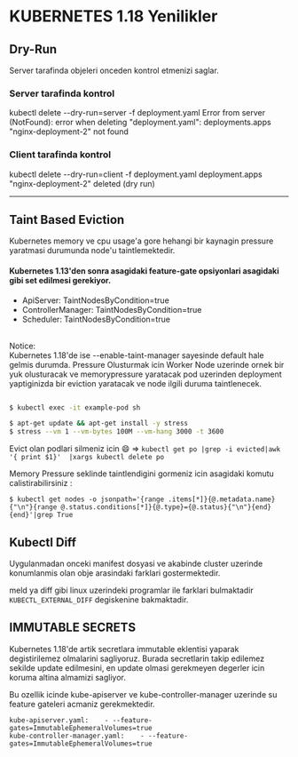 # KUBERNETES 1.18 Yenilikler

## Dry-Run

Server tarafinda objeleri onceden kontrol etmenizi saglar.

### Server tarafinda kontrol

kubectl delete --dry-run=server -f deployment.yaml
Error from server (NotFound): error when deleting "deployment.yaml": deployments.apps "nginx-deployment-2" not found

### Client tarafinda kontrol
kubectl delete --dry-run=client -f deployment.yaml
deployment.apps "nginx-deployment-2" deleted (dry run)

<hr></hr>

## Taint Based Eviction

Kubernetes memory ve cpu usage'a gore hehangi bir kaynagin pressure yaratmasi durumunda node'u taintlemektedir.

#### Kubernetes 1.13'den sonra asagidaki feature-gate opsiyonlari asagidaki gibi set edilmesi gerekiyor.

* ApiServer: TaintNodesByCondition=true
* ControllerManager: TaintNodesByCondition=true
* Scheduler: TaintNodesByCondition=true

<br>Notice:</br> Kubernetes 1.18'de ise --enable-taint-manager sayesinde default hale gelmis durumda.
Pressure Olusturmak icin Worker Node uzerinde ornek bir yuk olusturacak ve memorypressure yaratacak pod uzerinden deployment yaptiginizda bir eviction yaratacak ve node ilgili duruma taintlenecek.

```sh

$ kubectl exec -it example-pod sh

$ apt-get update && apt-get install -y stress
$ stress --vm 1 --vm-bytes 100M --vm-hang 3000 -t 3600

```
Evict olan podlari silmeniz icin :smile: => ```kubectl get po |grep -i evicted|awk '{ print $1}'  |xargs kubectl delete po```

Memory Pressure seklinde taintlendigini gormeniz icin asagidaki komutu calistirabilirsiniz : 

```
$ kubectl get nodes -o jsonpath='{range .items[*]}{@.metadata.name}{"\n"}{range @.status.conditions[*]}{@.type}={@.status}{"\n"}{end}{end}'|grep True

```

## Kubectl Diff

Uygulanmadan onceki manifest dosyasi ve akabinde cluster uzerinde konumlanmis olan obje arasindaki farklari gostermektedir.


meld ya diff gibi linux uzerindeki programlar ile farklari bulmaktadir `KUBECTL_EXTERNAL_DIFF` degiskenine bakmaktadir.

## IMMUTABLE SECRETS

Kubernetes 1.18'de artik secretlara immutable eklentisi yaparak degistirilemez olmalarini sagliyoruz. Burada secretlarin takip edilemez sekilde update edilmesini, en update olmasi gerekmeyen degerler icin koruma altina almamizi sagliyor.

Bu ozellik icinde kube-apiserver ve kube-controller-manager uzerinde su feature gateleri acmaniz gerekmektedir.

```
kube-apiserver.yaml:    - --feature-gates=ImmutableEphemeralVolumes=true
kube-controller-manager.yaml:    - --feature-gates=ImmutableEphemeralVolumes=true
```

